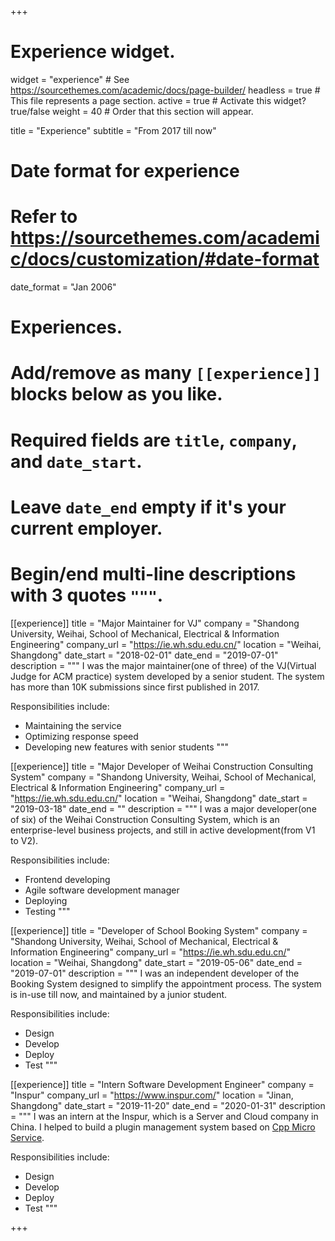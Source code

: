 +++
# Experience widget.
widget = "experience"  # See https://sourcethemes.com/academic/docs/page-builder/
headless = true  # This file represents a page section.
active = true  # Activate this widget? true/false
weight = 40  # Order that this section will appear.

title = "Experience"
subtitle = "From 2017 till now"

# Date format for experience
#   Refer to https://sourcethemes.com/academic/docs/customization/#date-format
date_format = "Jan 2006"

# Experiences.
#   Add/remove as many `[[experience]]` blocks below as you like.
#   Required fields are `title`, `company`, and `date_start`.
#   Leave `date_end` empty if it's your current employer.
#   Begin/end multi-line descriptions with 3 quotes `"""`.
[[experience]]
  title = "Major Maintainer for VJ"
  company = "Shandong University, Weihai, School of Mechanical, Electrical & Information Engineering"
  company_url = "https://ie.wh.sdu.edu.cn/"
  location = "Weihai, Shangdong"
  date_start = "2018-02-01"
  date_end = "2019-07-01"
    description = """
  I was the major maintainer(one of three) of the VJ(Virtual Judge for ACM practice) system developed by a senior student. The system has more than 10K submissions since first published in 2017.

  Responsibilities include:

  * Maintaining the service
  * Optimizing response speed
  * Developing new features with senior students
  """

[[experience]]
  title = "Major Developer of Weihai Construction Consulting System"
  company = "Shandong University, Weihai, School of Mechanical, Electrical & Information Engineering"
  company_url = "https://ie.wh.sdu.edu.cn/"
  location = "Weihai, Shangdong"
  date_start = "2019-03-18"
  date_end = ""
    description = """
  I was a major developer(one of six) of the Weihai Construction Consulting System, which is an
  enterprise-level business projects, and still in active development(from V1 to V2).

  Responsibilities include:

  * Frontend developing
  * Agile software development manager
  * Deploying
  * Testing
  """

[[experience]]
  title = "Developer of School Booking System"
  company = "Shandong University, Weihai, School of Mechanical, Electrical & Information Engineering"
  company_url = "https://ie.wh.sdu.edu.cn/"
  location = "Weihai, Shangdong"
  date_start = "2019-05-06"
  date_end = "2019-07-01"
    description = """
  I was an independent developer of the Booking System designed to simplify the appointment process. The system is in-use till now, and maintained by a junior student.

  Responsibilities include:

  * Design
  * Develop
  * Deploy
  * Test
  """

[[experience]]
  title = "Intern Software Development Engineer"
  company = "Inspur"
  company_url = "https://www.inspur.com/"
  location = "Jinan, Shangdong"
  date_start = "2019-11-20"
  date_end = "2020-01-31"
    description = """
  I was an intern at the Inspur, which is a Server and Cloud company in China. I helped to build a plugin management system based on [Cpp Micro Service](http://cppmicroservices.org/).

  Responsibilities include:

  * Design
  * Develop
  * Deploy
  * Test
  """

+++
